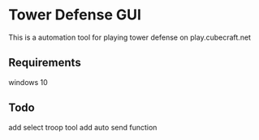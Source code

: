 # Tower Defense GUI

This is a automation tool for playing tower defense on play.cubecraft.net

## Requirements
windows 10

## Todo
add select troop tool
add auto send function
